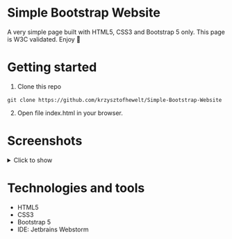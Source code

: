 # Simple Bootstrap Website
A very simple page built with HTML5, CSS3 and Bootstrap 5 only. This page is W3C validated.
Enjoy :muscle:

# Getting started
1. Clone this repo
```
git clone https://github.com/krzysztofhewelt/Simple-Bootstrap-Website
```
2. Open file index.html in your browser.

# Screenshots
<details>
    <summary>Click to show</summary>
    <img src="screenshots/main_view.png" alt="main page">
    <img src="screenshots/language_view.png" alt="language view">
    <img src="screenshots/contact_view.png" alt="contact page">
    <img src="screenshots/resources_view.png" alt="resources page">
    <img src="screenshots/responsive_view.png" alt="responsive view">
    <img src="screenshots/responsive_view_2.png" alt="responsive view second">
</details>

# Technologies and tools
- HTML5
- CSS3
- Bootstrap 5
- IDE: Jetbrains Webstorm
